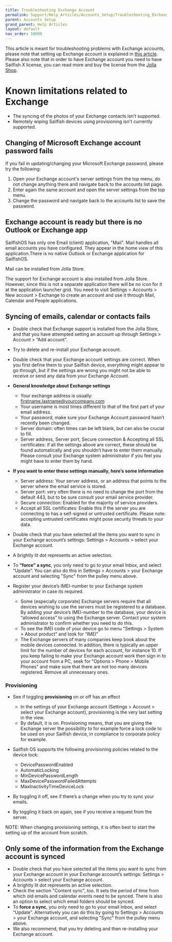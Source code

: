 ```yaml
---
title: Troubleshooting Exchange Account
permalink: Support/Help_Articles/Accounts_Setup/Troubleshooting_Exchange_Account/
parent: Accounts Setup
grand_parent: Help Articles
layout: default
nav_order: 10000
---
```


This article is meant for troubleshooting problems with Exchange accounts, please note that setting up Exchange account is explained in [this article](/Support/Help_Articles/Accounts_Setup/Setup_Exchange_Account/).
Please also note that in order to have Exchange account you need to have Sailfish X license, you can read more and buy the license from the [Jolla Shop](https://commerce.jolla.com/).

# Known limitations related to Exchange

* The syncing of the photos of your Exchange contacts isn’t supported.
* Remotely wiping Sailfish devices using provisioning isn't currently supported.

## Changing of Microsoft Exchange account password fails

If you fail in updating/changing your Microsoft Exchange password, please try the following:

1. Open your Exchange account's server settings from the top menu, do not change anything there and navigate back to the accounts list page.
2. Enter again the same account and open the server settings from the top menu.
3. Change the password and navigate back to the accounts list to save the password.

## Exchange account is ready but there is no Outlook or Exchange app

SailfishOS has only one Email (client) application, "Mail". Mail handles all email accounts you have configured. They appear in the home view of this application.There is no native Outlook or Exchange application for SailfishOS.

Mail can be installed from Jolla Store.

The support for Exchange account is also installed from Jolla Store. However, since this is not a separate application there will be no icon for it at the application launcher grid. You need to visit Settings > Accounts > New account > Exchange to create an account and use it through Mail, Calendar and People applications.

## Syncing of emails, calendar or contacts fails

* Double check that Exchange support is installed from the Jolla Store, and that you have attempted setting an account up through Settings > Account > “Add account”.
* Try to delete and re-install your Exchange account.
* Double check that your Exchange account settings are correct. When you first define them to your Sailfish device, everything might appear to go through, but if the settings are wrong you might not be able to receive or send any data from your Exchange Account.

* **General knowledge about Exchange settings**
	* Your exchange address is usually: firstname.lastname@yourcompany.com
	* Your username is most times different to that of the first part of your email address.
	* Your password, make sure your Exchange Account password hasn’t recently been changed.
	* Server domain: often times can be left blank, but can also be crucial to fill.
	* Server address, Server port, Secure connection & Accepting all SSL certificates: if all the settings above are correct, these should be found automatically and you shouldn’t have to enter them manually. Please consult your Exchange system administrator if you feel you might have to enter them by hand.

* **If you want to enter these settings manually, here’s some information**
	* Server address: Your server address, or an address that points to the server where the email service is stored.
	* Server port: very often there is no need to change the port from the default 443, but to be sure consult your email service provider.
	* Secure connection: Enabled for the majority of service providers.
	* Accept all SSL certificates: Enable this if the server you are connecting to has a self-signed or untrusted certificate. Please note: accepting untrusted certificates might pose security threats to your data.

* Double check that you have selected all the items you want to sync in your Exchange account’s settings: Settings > Accounts > select your Exchange account.
* A brightly lit dot represents an active selection.
* To **“force” a sync**, you only need to go to your email Inbox, and select “Update”. You can also do this in Settings > Accounts > your Exchange account and selecting "Sync" from the pulley menu above.

* Register your device’s IMEI-number to your Exchange system administrator in case its required.
	* Some (especially corporate) Exchange servers require that all devices wishing to use the servers must be registered to a database. By adding your device’s IMEI-number to the database, your device is “allowed access” to using the Exchange server. Contact your system administrator to confirm whether you need to do this.
	* To see the IMEI code of your device go to menu "Settings > System > About product" and look for “IMEI”
	* The Exchange servers of many companies keep book about the mobile devices connected. In addition, there is typically an upper limit for the number of devices for each account, for instance 10. If you keep failing to make your Exchange account work then sign in to your account from a PC, seek for "Options > Phone > Mobile Phones"  and make sure that there are not too many devices registered. Remove all unnecessary ones.
	
### Provisioning

* See if toggling **provisioning** on or off has an effect
	* In the settings of your Exchange account (Settings > Account > select your Exchange account), provisioning is the very last setting in the view.
	* By default, it is on. Provisioning means, that you are giving the Exchange server the possibility to for example force a lock code to be used on your Sailfish device, in compliance to corporate policy for example.

* Sailfish OS supports the following provisioning policies related to the device lock:
	* DevicePasswordEnabled
	* AutomaticLocking
	* MinDevicePasswordLength
	* MaxDevicePasswordFailedAttempts
	* MaxInactivityTimeDeviceLock

* By toggling it off, see if there’s a change when you try to sync your emails.
* By toggling it back on again, see if you receive a request from the server.

NOTE: When changing provisioning settings, it is often best to start the setting up of the account from scratch.

## Only some of the information from the Exchange account is synced

* Double check that you have selected all the items you want to sync from your Exchange account in your Exchange account’s settings: Settings > Accounts > select your Exchange account.
* A brightly lit dot represents an active selection.
* Check the section "Content sync", too. It sets the period of time from which old emails and calendar events need to be synced. There is also an option to select which email folders should be synced.
* To **force a sync**, you only need to go to your email Inbox, and select “Update”. Alternatively you can do this by going to Settings > Accounts > your Exchange account, and selecting "Sync" from the pulley menu above.
* We also recommend, that you try deleting and then re-installing your Exchange account.


